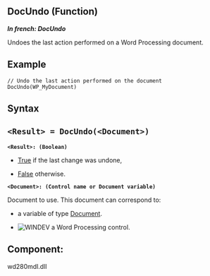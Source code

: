 


## DocUndo (Function)

***In french: DocUndo***



<a name="XUse"></a>
<a name="Use"></a>
<a name="description"></a>
Undoes the last action performed on a Word Processing document.


<a name="Example1"></a>
<a name="sample_code"></a>

## Example


```wl
// Undo the last action performed on the document
DocUndo(WP_MyDocument)
```

<a name="XSYNTAX"></a>

## Syntax
<a name="SYNTAX1"></a>

`<Result> = DocUndo(<Document>)`
---

**`<Result>: (Boolean)`**



- <u><u><u><u>True</u></u></u></u> if the last change was undone, 

- <u><u><u><u>False</u></u></u></u> otherwise. 




**`<Document>: (Control name or Document variable)`**

Document to use. This document can correspond to: 

- a variable of type [Document](../WDLang1/1000022461.md). 

- ![WINDEV](https://doc.pcsoft.fr/ext/images/us/WD.png) a Word Processing control.






<a name="XComponent"></a>

## Component:
wd280mdl.dll
